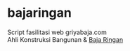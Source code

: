# bajaringan
Script fasilitasi web griyabaja.com
<br />
Ahli Konstruksi Bangunan &amp; <a href="">Baja Ringan</a>
